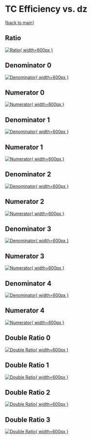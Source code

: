 # TC Efficiency vs. dz

[[back to main](./)]



## Ratio

[![Ratio](../mtv/var/TC_xtr_211_1_eff_dz.png){ width=600px }](../mtv/var/TC_xtr_211_1_eff_dz.pdf)

## Denominator 0

[![Denominator](../mtv/den/TC_xtr_211_1_eff_dz_den0.png){ width=600px }](../mtv/den/TC_xtr_211_1_eff_dz_den0.pdf)

## Numerator 0

[![Numerator](../mtv/num/TC_xtr_211_1_eff_dz_num0.png){ width=600px }](../mtv/num/TC_xtr_211_1_eff_dz_num0.pdf)

## Denominator 1

[![Denominator](../mtv/den/TC_xtr_211_1_eff_dz_den1.png){ width=600px }](../mtv/den/TC_xtr_211_1_eff_dz_den1.pdf)

## Numerator 1

[![Numerator](../mtv/num/TC_xtr_211_1_eff_dz_num1.png){ width=600px }](../mtv/num/TC_xtr_211_1_eff_dz_num1.pdf)

## Denominator 2

[![Denominator](../mtv/den/TC_xtr_211_1_eff_dz_den2.png){ width=600px }](../mtv/den/TC_xtr_211_1_eff_dz_den2.pdf)

## Numerator 2

[![Numerator](../mtv/num/TC_xtr_211_1_eff_dz_num2.png){ width=600px }](../mtv/num/TC_xtr_211_1_eff_dz_num2.pdf)

## Denominator 3

[![Denominator](../mtv/den/TC_xtr_211_1_eff_dz_den3.png){ width=600px }](../mtv/den/TC_xtr_211_1_eff_dz_den3.pdf)

## Numerator 3

[![Numerator](../mtv/num/TC_xtr_211_1_eff_dz_num3.png){ width=600px }](../mtv/num/TC_xtr_211_1_eff_dz_num3.pdf)

## Denominator 4

[![Denominator](../mtv/den/TC_xtr_211_1_eff_dz_den4.png){ width=600px }](../mtv/den/TC_xtr_211_1_eff_dz_den4.pdf)

## Numerator 4

[![Numerator](../mtv/num/TC_xtr_211_1_eff_dz_num4.png){ width=600px }](../mtv/num/TC_xtr_211_1_eff_dz_num4.pdf)

## Double Ratio 0

[![Double Ratio](../mtv/ratio/TC_xtr_211_1_eff_dz_ratio0.png){ width=600px }](../mtv/ratio/TC_xtr_211_1_eff_dz_ratio0.pdf)

## Double Ratio 1

[![Double Ratio](../mtv/ratio/TC_xtr_211_1_eff_dz_ratio1.png){ width=600px }](../mtv/ratio/TC_xtr_211_1_eff_dz_ratio1.pdf)

## Double Ratio 2

[![Double Ratio](../mtv/ratio/TC_xtr_211_1_eff_dz_ratio2.png){ width=600px }](../mtv/ratio/TC_xtr_211_1_eff_dz_ratio2.pdf)

## Double Ratio 3

[![Double Ratio](../mtv/ratio/TC_xtr_211_1_eff_dz_ratio3.png){ width=600px }](../mtv/ratio/TC_xtr_211_1_eff_dz_ratio3.pdf)

